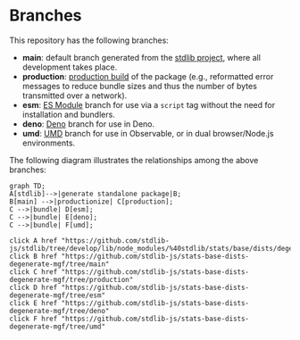<!--

@license Apache-2.0

Copyright (c) 2022 The Stdlib Authors.

Licensed under the Apache License, Version 2.0 (the "License");
you may not use this file except in compliance with the License.
You may obtain a copy of the License at

    http://www.apache.org/licenses/LICENSE-2.0

Unless required by applicable law or agreed to in writing, software
distributed under the License is distributed on an "AS IS" BASIS,
WITHOUT WARRANTIES OR CONDITIONS OF ANY KIND, either express or implied.
See the License for the specific language governing permissions and
limitations under the License.

-->

# Branches

This repository has the following branches:

-   **main**: default branch generated from the [stdlib project][stdlib-url], where all development takes place.
-   **production**: [production build][production-url] of the package (e.g., reformatted error messages to reduce bundle sizes and thus the number of bytes transmitted over a network).
-   **esm**: [ES Module][esm-url] branch for use via a `script` tag without the need for installation and bundlers.
-   **deno**: [Deno][deno-url] branch for use in Deno.
-   **umd**: [UMD][umd-url] branch for use in Observable, or in dual browser/Node.js environments.

The following diagram illustrates the relationships among the above branches:

```mermaid
graph TD;
A[stdlib]-->|generate standalone package|B;
B[main] -->|productionize| C[production];
C -->|bundle| D[esm];
C -->|bundle| E[deno];
C -->|bundle| F[umd];

click A href "https://github.com/stdlib-js/stdlib/tree/develop/lib/node_modules/%40stdlib/stats/base/dists/degenerate/mgf"
click B href "https://github.com/stdlib-js/stats-base-dists-degenerate-mgf/tree/main"
click C href "https://github.com/stdlib-js/stats-base-dists-degenerate-mgf/tree/production"
click D href "https://github.com/stdlib-js/stats-base-dists-degenerate-mgf/tree/esm"
click E href "https://github.com/stdlib-js/stats-base-dists-degenerate-mgf/tree/deno"
click F href "https://github.com/stdlib-js/stats-base-dists-degenerate-mgf/tree/umd"
```

[stdlib-url]: https://github.com/stdlib-js/stdlib/tree/develop/lib/node_modules/%40stdlib/stats/base/dists/degenerate/mgf
[production-url]: https://github.com/stdlib-js/stats-base-dists-degenerate-mgf/tree/production
[deno-url]: https://github.com/stdlib-js/stats-base-dists-degenerate-mgf/tree/deno
[umd-url]: https://github.com/stdlib-js/stats-base-dists-degenerate-mgf/tree/umd
[esm-url]: https://github.com/stdlib-js/stats-base-dists-degenerate-mgf/tree/esm